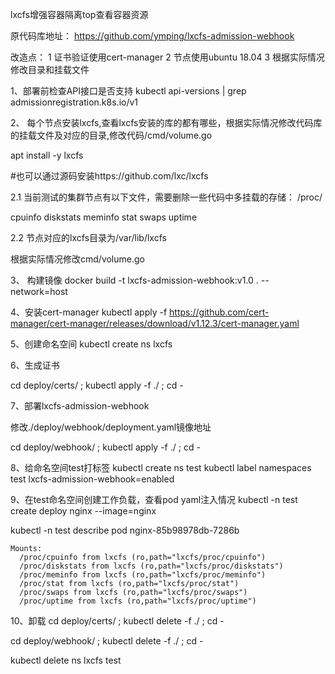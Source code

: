 lxcfs增强容器隔离top查看容器资源

原代码库地址：
https://github.com/ymping/lxcfs-admission-webhook

改造点： 
1 证书验证使用cert-manager
2 节点使用ubuntu 18.04
3 根据实际情况 修改目录和挂载文件

1、部署前检查API接口是否支持
kubectl api-versions | grep admissionregistration.k8s.io/v1

2、 每个节点安装lxcfs,查看lxcfs安装的库的都有哪些，根据实际情况修改代码库的挂载文件及对应的目录,修改代码/cmd/volume.go

apt install -y lxcfs

#也可以通过源码安装https://github.com/lxc/lxcfs

2.1 当前测试的集群节点有以下文件，需要删除一些代码中多挂载的存储：
/proc/ 

cpuinfo  diskstats  meminfo  stat  swaps  uptime

2.2 节点对应的lxcfs目录为/var/lib/lxcfs

根据实际情况修改cmd/volume.go

3、 构建镜像
docker build -t lxcfs-admission-webhook:v1.0 . --network=host


4、安装cert-manager
kubectl apply -f https://github.com/cert-manager/cert-manager/releases/download/v1.12.3/cert-manager.yaml

5、创建命名空间
kubectl create ns lxcfs

6、生成证书

cd deploy/certs/ ; kubectl apply -f ./ ; cd -


7、部署lxcfs-admission-webhook

修改./deploy/webhook/deployment.yaml镜像地址

cd deploy/webhook/ ; kubectl apply -f ./ ; cd -


8、给命名空间test打标签
kubectl create ns test
kubectl label namespaces  test lxcfs-admission-webhook=enabled

9、在test命名空间创建工作负载，查看pod yaml注入情况
kubectl -n test  create deploy nginx --image=nginx

kubectl -n test describe pod nginx-85b98978db-7286b

    Mounts:
      /proc/cpuinfo from lxcfs (ro,path="lxcfs/proc/cpuinfo")
      /proc/diskstats from lxcfs (ro,path="lxcfs/proc/diskstats")
      /proc/meminfo from lxcfs (ro,path="lxcfs/proc/meminfo")
      /proc/stat from lxcfs (ro,path="lxcfs/proc/stat")
      /proc/swaps from lxcfs (ro,path="lxcfs/proc/swaps")
      /proc/uptime from lxcfs (ro,path="lxcfs/proc/uptime")

10、卸载
 cd deploy/certs/ ; kubectl delete -f ./ ; cd -

cd deploy/webhook/ ; kubectl delete -f ./ ; cd -

kubectl delete ns lxcfs test
